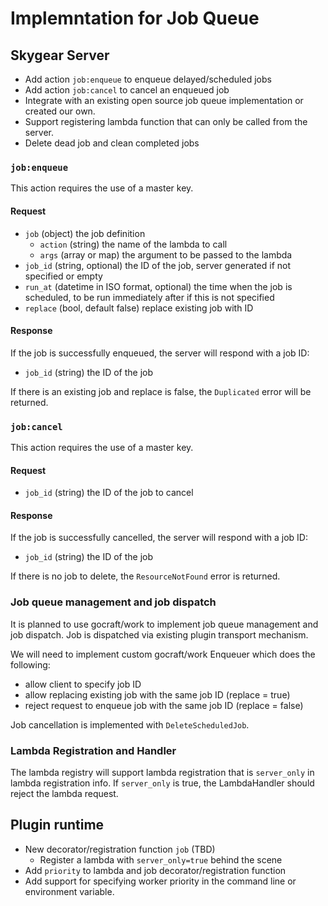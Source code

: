 # Implemntation for Job Queue

## Skygear Server

* Add action `job:enqueue` to enqueue delayed/scheduled jobs
* Add action `job:cancel` to cancel an enqueued job
* Integrate with an existing open source job queue implementation or created our
  own.
* Support registering lambda function that can only be called from the server.
* Delete dead job and clean completed jobs

### `job:enqueue`

This action requires the use of a master key.

#### Request

* `job` (object) the job definition
   * `action` (string) the name of the lambda to call
   * `args` (array or map) the argument to be passed to the lambda
* `job_id` (string, optional) the ID of the job, server generated if not specified
  or empty
* `run_at` (datetime in ISO format, optional) the time when the job is
  scheduled, to be run immediately after if this is not specified
* `replace` (bool, default false) replace existing job with ID

#### Response

If the job is successfully enqueued, the server will respond with a job ID:

* `job_id` (string) the ID of the job

If there is an existing job and replace is false, the `Duplicated` error will be
returned.

### `job:cancel`

This action requires the use of a master key.

#### Request

* `job_id` (string) the ID of the job to cancel

#### Response

If the job is successfully cancelled, the server will respond with a job ID:

* `job_id` (string) the ID of the job

If there is no job to delete, the `ResourceNotFound` error is returned.

### Job queue management and job dispatch

It is planned to use gocraft/work to implement job queue management and job
dispatch. Job is dispatched via existing plugin transport mechanism.

We will need to implement custom gocraft/work Enqueuer which does the following:

* allow client to specify job ID
* allow replacing existing job with the same job ID (replace = true)
* reject request to enqueue job with the same job ID (replace = false)

Job cancellation is implemented with `DeleteScheduledJob`.

### Lambda Registration and Handler

The lambda registry will support lambda registration that is `server_only` in
lambda registration info. If `server_only` is true, the LambdaHandler should
reject the lambda request.

## Plugin runtime

* New decorator/registration function `job` (TBD)
  * Register a lambda with `server_only=true` behind the scene
* Add `priority` to lambda and job decorator/registration function
* Add support for specifying worker priority in the command line or environment
  variable.
